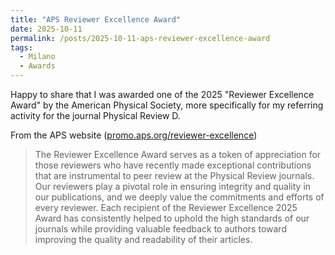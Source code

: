```yaml
---
title: "APS Reviewer Excellence Award"
date: 2025-10-11
permalink: /posts/2025-10-11-aps-reviewer-excellence-award
tags:
  - Milano
  - Awards
---
```


Happy to share that I was awarded one of the 2025 "Reviewer Excellence Award" by the American Physical Society, more specifically for my referring activity for the journal Physical Review D. 

From the APS website ([promo.aps.org/reviewer-excellence](https://promo.aps.org/reviewer-excellence))

> The Reviewer Excellence Award serves as a token of appreciation for those reviewers who have recently made exceptional contributions that are instrumental to peer review at the Physical Review journals. Our reviewers play a pivotal role in ensuring integrity and quality in our publications, and we deeply value the commitments and efforts of every reviewer. Each recipient of the Reviewer Excellence 2025 Award has consistently helped to uphold the high standards of our journals while providing valuable feedback to authors toward improving the quality and readability of their articles. 

